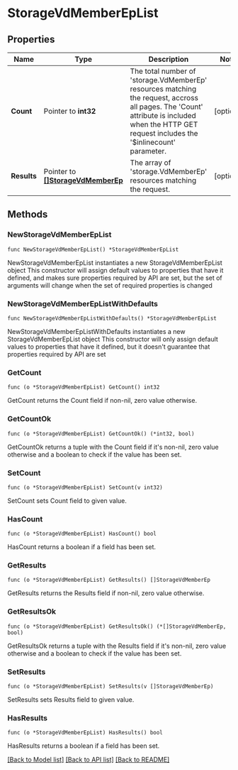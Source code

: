 # StorageVdMemberEpList

## Properties

Name | Type | Description | Notes
------------ | ------------- | ------------- | -------------
**Count** | Pointer to **int32** | The total number of &#39;storage.VdMemberEp&#39; resources matching the request, accross all pages. The &#39;Count&#39; attribute is included when the HTTP GET request includes the &#39;$inlinecount&#39; parameter. | [optional] 
**Results** | Pointer to [**[]StorageVdMemberEp**](storage.VdMemberEp.md) | The array of &#39;storage.VdMemberEp&#39; resources matching the request. | [optional] 

## Methods

### NewStorageVdMemberEpList

`func NewStorageVdMemberEpList() *StorageVdMemberEpList`

NewStorageVdMemberEpList instantiates a new StorageVdMemberEpList object
This constructor will assign default values to properties that have it defined,
and makes sure properties required by API are set, but the set of arguments
will change when the set of required properties is changed

### NewStorageVdMemberEpListWithDefaults

`func NewStorageVdMemberEpListWithDefaults() *StorageVdMemberEpList`

NewStorageVdMemberEpListWithDefaults instantiates a new StorageVdMemberEpList object
This constructor will only assign default values to properties that have it defined,
but it doesn't guarantee that properties required by API are set

### GetCount

`func (o *StorageVdMemberEpList) GetCount() int32`

GetCount returns the Count field if non-nil, zero value otherwise.

### GetCountOk

`func (o *StorageVdMemberEpList) GetCountOk() (*int32, bool)`

GetCountOk returns a tuple with the Count field if it's non-nil, zero value otherwise
and a boolean to check if the value has been set.

### SetCount

`func (o *StorageVdMemberEpList) SetCount(v int32)`

SetCount sets Count field to given value.

### HasCount

`func (o *StorageVdMemberEpList) HasCount() bool`

HasCount returns a boolean if a field has been set.

### GetResults

`func (o *StorageVdMemberEpList) GetResults() []StorageVdMemberEp`

GetResults returns the Results field if non-nil, zero value otherwise.

### GetResultsOk

`func (o *StorageVdMemberEpList) GetResultsOk() (*[]StorageVdMemberEp, bool)`

GetResultsOk returns a tuple with the Results field if it's non-nil, zero value otherwise
and a boolean to check if the value has been set.

### SetResults

`func (o *StorageVdMemberEpList) SetResults(v []StorageVdMemberEp)`

SetResults sets Results field to given value.

### HasResults

`func (o *StorageVdMemberEpList) HasResults() bool`

HasResults returns a boolean if a field has been set.


[[Back to Model list]](../README.md#documentation-for-models) [[Back to API list]](../README.md#documentation-for-api-endpoints) [[Back to README]](../README.md)


